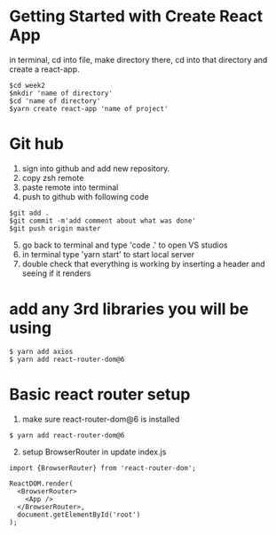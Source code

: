 # Getting Started with Create React App
in terminal, cd into file, make directory there, cd into that directory and create a react-app.
```
$cd week2
$mkdir 'name of directory'
$cd 'name of directory' 
$yarn create react-app 'name of project'
```

# Git hub 
1. sign into github and add new repository. 
2. copy zsh remote
3. paste remote into terminal
4. push to github with following code
```
$git add . 
$git commit -m'add comment about what was done'
$git push origin master
```
5. go back to terminal and type 'code .' to open VS studios
6. in terminal type 'yarn start' to start local server
7. double check that everything is working by inserting a header and seeing if it renders
# add any 3rd libraries you will be using 
```
$ yarn add axios
$ yarn add react-router-dom@6

```
# Basic react router  setup
1. make sure react-router-dom@6 is installed

```
$ yarn add react-router-dom@6

```
2. setup BrowserRouter in update index.js
```
import {BrowserRouter} from 'react-router-dom'; 

ReactDOM.render(
  <BrowserRouter>
    <App />
  </BrowserRouter>,
  document.getElementById('root')
);

```

